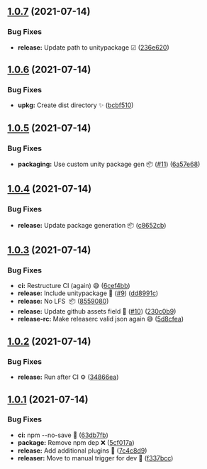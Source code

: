 ## [1.0.7](https://github.com/faster-games/package-template/compare/v1.0.6...v1.0.7) (2021-07-14)


### Bug Fixes

* **release:** Update path to unitypackage ☑ ([236e620](https://github.com/faster-games/package-template/commit/236e6203324c1daafc217ee5768e111797ec129b))

## [1.0.6](https://github.com/faster-games/package-template/compare/v1.0.5...v1.0.6) (2021-07-14)


### Bug Fixes

* **upkg:** Create dist directory ✨ ([bcbf510](https://github.com/faster-games/package-template/commit/bcbf510bad6b7bba173f3111205d1a770f939d08))

## [1.0.5](https://github.com/faster-games/package-template/compare/v1.0.4...v1.0.5) (2021-07-14)


### Bug Fixes

* **packaging:** Use custom unity package gen 📦 ([#11](https://github.com/faster-games/package-template/issues/11)) ([6a57e68](https://github.com/faster-games/package-template/commit/6a57e68699b7c03a34ae73a0d7c18584143f2ef1))

## [1.0.4](https://github.com/faster-games/package-template/compare/v1.0.3...v1.0.4) (2021-07-14)


### Bug Fixes

* **release:** Update package generation 📦 ([c8652cb](https://github.com/faster-games/package-template/commit/c8652cb1a0426e00735b1654aaa418c70c0ce90c))

## [1.0.3](https://github.com/faster-games/package-template/compare/v1.0.2...v1.0.3) (2021-07-14)


### Bug Fixes

* **ci:** Restructure CI (again) 😅 ([6cef4bb](https://github.com/faster-games/package-template/commit/6cef4bb74514ca02bbc4b5e0b7320e125d649d51))
* **release:** Include unitypackage 🎁 ([#9](https://github.com/faster-games/package-template/issues/9)) ([dd8991c](https://github.com/faster-games/package-template/commit/dd8991cd4fc248ad7ba07b63098f8a4ecbbcb728))
* **release:** No LFS  📦 ([8559080](https://github.com/faster-games/package-template/commit/855908023597af3cd6e2b195d5457cbea963de5f))
* **release:** Update github assets field 🐛 ([#10](https://github.com/faster-games/package-template/issues/10)) ([230c0b9](https://github.com/faster-games/package-template/commit/230c0b9533d2608ecec470ec9cf621d0989af7ba))
* **release-rc:** Make releaserc valid json again 😅 ([5d8cfea](https://github.com/faster-games/package-template/commit/5d8cfea0b5c3ac2205f374715b43e0f36cfb80b5))

## [1.0.2](https://github.com/faster-games/package-template/compare/v1.0.1...v1.0.2) (2021-07-14)


### Bug Fixes

* **release:** Run after CI ⚙ ([34866ea](https://github.com/faster-games/package-template/commit/34866ead30a44a5f9a1c8dbbf13a892bf6bd8091))

## [1.0.1](https://github.com/faster-games/package-template/compare/v1.0.0...v1.0.1) (2021-07-14)


### Bug Fixes

* **ci:** npm --no-save 💾 ([63db7fb](https://github.com/faster-games/package-template/commit/63db7fbb1036f4655ee54b72db761b71dec6c589))
* **package:** Remove npm dep ❌ ([5cf017a](https://github.com/faster-games/package-template/commit/5cf017ae2eb1760cff7e01faa07f1d17424350b2))
* **release:** Add additional plugins 🔌 ([7c4c8d9](https://github.com/faster-games/package-template/commit/7c4c8d9de33911def0f8ec5417009e350e4d86f6))
* **releaser:** Move to manual trigger for dev 🧠 ([f337bcc](https://github.com/faster-games/package-template/commit/f337bccac595ac15cbf2db2975e1cd0a166b8fef))
